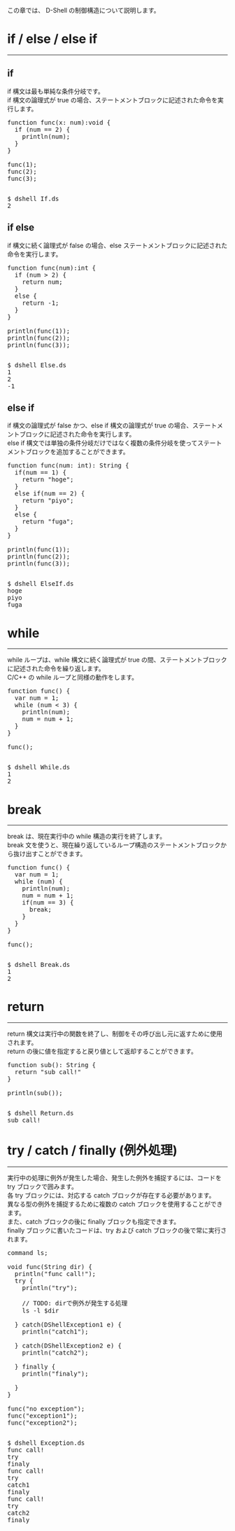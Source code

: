 この章では、 D-Shell の制御構造について説明します。  

# if / else / else if
***

## if

if 構文は最も単純な条件分岐です。  
if 構文の論理式が true の場合、ステートメントブロックに記述された命令を実行します。

<pre class="nums:true toolbar:1 plain:true lang:scala highlight:0 decode:true " title="サンプル: If.ds" >
function func(x: num):void {
  if (num == 2) {
    println(num);
  }
}

func(1);
func(2);
func(3);

</pre>

<pre class="toolbar:1" title="実行例">
$ dshell If.ds
2
</pre>

## if else

if 構文に続く論理式が false の場合、else ステートメントブロックに記述された命令を実行します。

<pre class="nums:true toolbar:1 plain:true lang:scala highlight:0 decode:true " title="サンプル: Else.ds" >
function func(num):int {
  if (num > 2) {
    return num;
  }
  else {
    return -1;
  }
}

println(func(1));
println(func(2));
println(func(3));

</pre>

<pre class="toolbar:1" title="実行例">
$ dshell Else.ds
1
2
-1
</pre>

## else if

if 構文の論理式が false かつ、else if 構文の論理式が true の場合、ステートメントブロックに記述された命令を実行します。  
else if 構文では単独の条件分岐だけではなく複数の条件分岐を使ってステートメントブロックを追加することができます。

<pre class="nums:true toolbar:1 plain:true lang:scala highlight:0 decode:true " title="サンプル: ElseIf.ds" >
function func(num: int): String {
  if(num == 1) {
    return "hoge";
  }
  else if(num == 2) {
    return "piyo";
  }
  else {
    return "fuga";
  }
}

println(func(1));
println(func(2));
println(func(3));

</pre>

<pre class="toolbar:1" title="実行例">
$ dshell ElseIf.ds
hoge
piyo
fuga
</pre>

# while
***
while ループは、while 構文に続く論理式が true の間、ステートメントブロックに記述された命令を繰り返します。  
C/C++ の while ループと同様の動作をします。

<pre class="nums:true toolbar:1 plain:true lang:scala highlight:0 decode:true " title="サンプル: While.ds" >
function func() {
  var num = 1;
  while (num < 3) {
    println(num);
    num = num + 1;
  }
}

func();

</pre>

<pre class="toolbar:1" title="実行例">
$ dshell While.ds
1
2
</pre>

# break
***
break は、現在実行中の while 構造の実行を終了します。  
break 文を使うと、現在繰り返しているループ構造のステートメントブロックから抜け出すことができます。

<pre class="nums:true toolbar:1 plain:true lang:scala highlight:0 decode:true " title="サンプル: Break.ds" >
function func() {
  var num = 1;
  while (num) {
    println(num);
    num = num + 1;
    if(num == 3) {
      break;
    }
  }
}

func();

</pre>

<pre class="toolbar:1" title="実行例">
$ dshell Break.ds
1
2
</pre>

# return
***
return 構文は実行中の関数を終了し、制御をその呼び出し元に返すために使用されます。  
return の後に値を指定すると戻り値として返却することができます。

<pre class="nums:true toolbar:1 plain:true lang:scala highlight:0 decode:true " title="サンプル: Return.ds" >
function sub(): String {
  return "sub call!"
}

println(sub());

</pre>

<pre class="toolbar:1" title="実行例">
$ dshell Return.ds
sub call!
</pre>

# try / catch / finally (例外処理)
***
実行中の処理に例外が発生した場合、発生した例外を捕捉するには、コードを try ブロックで囲みます。  
各 try ブロックには、対応する catch ブロックが存在する必要があります。  
異なる型の例外を捕捉するために複数の catch ブロックを使用することができます。  
また、catch ブロックの後に finally ブロックも指定できます。  
finally ブロックに書いたコードは、try および catch ブロックの後で常に実行されます。

<pre class="nums:true toolbar:1 plain:true lang:scala highlight:0 decode:true " title="サンプル: Exception.ds" >
command ls;

void func(String dir) {
  println("func call!");
  try {
    println("try");

    // TODO: dirで例外が発生する処理
    ls -l $dir

  } catch(DShellException1 e) {
    println("catch1");
    
  } catch(DShellException2 e) {
    println("catch2");
    
  } finally {
    println("finaly");
    
  }
}

func("no exception");
func("exception1");
func("exception2");

</pre>

<pre class="toolbar:1" title="実行例">
$ dshell Exception.ds
func call!
try
finaly
func call!
try
catch1
finaly
func call!
try
catch2
finaly

</pre>

